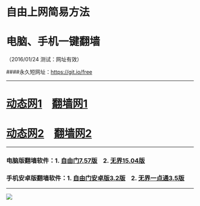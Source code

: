 # 自由上网简易方法
# 电脑、手机一键翻墙
（2016/01/24 测试：网址有效）

####永久短网址：https://git.io/free

***

# <a href="http://dt03.kiani.com/124" target="_blank">动态网1</a>&nbsp;&nbsp;&nbsp;&nbsp;<a href="http://fq01.macao.org" target="_blank">翻墙网1</a>

# <a href="http://dt-04.turocied.com/124" target="_blank">动态网2</a>&nbsp;&nbsp;&nbsp;&nbsp;<a href="http://fq02.k4ds.org" target="_blank">翻墙网2</a>

***

### 电脑版翻墙软件：1. <a href="http://fq03.itarea.org/fgget.php?fid=fg757p.zip" target="_blank">自由门7.57版</a>&nbsp;&nbsp;&nbsp;&nbsp;2. <a href="http://fq03.itarea.org/fgget.php?fid=u1504.zip" target="_blank">无界15.04版</a>

### 手机安卓版翻墙软件：1. <a href="http://fq03.itarea.org/fgget.php?fid=fgma32.apk" target="_blank">自由门安卓版3.2版</a>&nbsp;&nbsp;&nbsp;&nbsp;2. <a href="http://fq03.itarea.org/fgget.php?fid=um3.5.apk" target="_blank">无界一点通3.5版</a>

***
<p><img src="http://fq05.stvad.org/pic/yjfq0.png"></p>  
